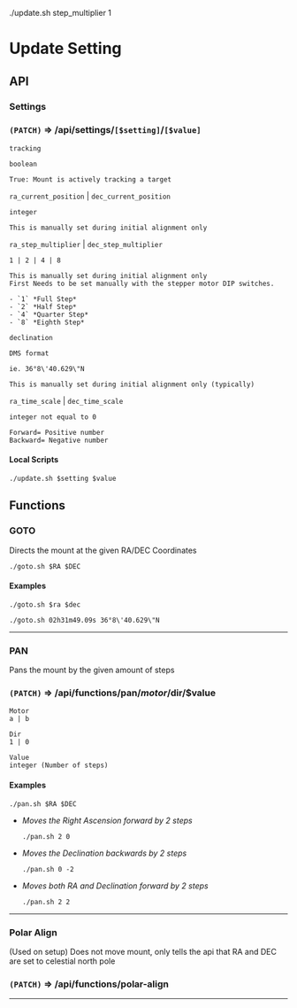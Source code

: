 ./update.sh step_multiplier 1

# Update Setting

## API

### Settings

### `(PATCH)` => /api/settings/`[$setting]`/`[$value]`

`tracking`

    boolean

    True: Mount is actively tracking a target

`ra_current_position` | `dec_current_position`

    integer

    This is manually set during initial alignment only


`ra_step_multiplier` | `dec_step_multiplier`

    1 | 2 | 4 | 8

    This is manually set during initial alignment only
    First Needs to be set manually with the stepper motor DIP switches.

    - `1` *Full Step*
    - `2` *Half Step*
    - `4` *Quarter Step*
    - `8` *Eighth Step*

`declination`

    DMS format

    ie. 36°8\'40.629\"N

    This is manually set during initial alignment only (typically)


`ra_time_scale` | `dec_time_scale`
    
    integer not equal to 0
     
    Forward= Positive number
    Backward= Negative number

#### Local Scripts

```
./update.sh $setting $value
```

## Functions

### GOTO
Directs the mount at the given RA/DEC Coordinates

`./goto.sh $RA $DEC`

#### Examples

```
./goto.sh $ra $dec 

./goto.sh 02h31m49.09s 36°8\'40.629\"N 
```
---

### PAN
Pans the mount by the given amount of steps

### `(PATCH)` => /api/functions/pan/$motor/$dir/$value

    Motor
    a | b

    Dir
    1 | 0

    Value
    integer (Number of steps)


#### Examples

`./pan.sh $RA $DEC`

- *Moves the Right Ascension forward by 2 steps*
    ```
    ./pan.sh 2 0
    ```

- *Moves the Declination backwards by 2 steps*
    ```
    ./pan.sh 0 -2
    ```

- *Moves both RA and Declination forward by 2 steps*
    ```
    ./pan.sh 2 2
    ```
---

### Polar Align
(Used on setup) Does not move mount, only tells the api
that RA and DEC are set to celestial north pole

### `(PATCH)` => /api/functions/polar-align

---